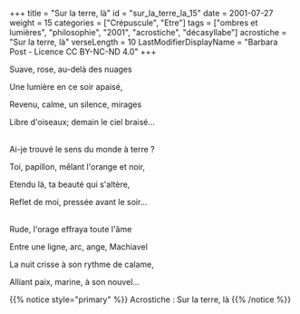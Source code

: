 +++
title = "Sur la terre, là"
id = "sur_la_terre_la_15"
date = 2001-07-27
weight = 15
categories = ["Crépuscule", "Etre"]
tags = ["ombres et lumières", "philosophie", "2001", "acrostiche", "décasyllabe"]
acrostiche = "Sur la terre, là"
verseLength = 10
LastModifierDisplayName = "Barbara Post - Licence CC BY-NC-ND 4.0"
+++

Suave, rose, au-delà des nuages

Une lumière en ce soir apaisé,

Revenu, calme, un silence, mirages

Libre d'oiseaux; demain le ciel braisé...

 \
Ai-je trouvé le sens du monde à terre ?

Toi, papillon, mêlant l'orange et noir,

Etendu là, ta beauté qui s'altère,

Reflet de moi, pressée avant le soir...

 \
Rude, l'orage effraya toute l'âme

Entre une ligne, arc, ange, Machiavel

La nuit crisse à son rythme de calame,

Alliant paix, marine, à son nouvel...

{{% notice style="primary" %}}
Acrostiche : Sur la terre, là
{{% /notice %}}
